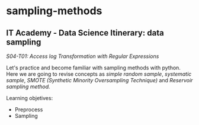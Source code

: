 # sampling-methods
## IT Academy - Data Science Itinerary: data sampling

*S04-T01: Access log Transformation with Regular Expressions*

Let's practice and become familiar with sampling methods with python. Here we are going to revise concepts as *simple random sample*, *systematic sample*, *SMOTE (Synthetic Minority Oversampling Technique)* and *Reservoir sampling method.*

Learning objetives:
+ Preprocess
+ Sampling
